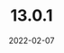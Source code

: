 ---
title: "13.0.1"
date: 2022-02-07
draft: true
layout: release
projects: ['llvm', 'clang', 'lld', 'clang-extra', 'libcxx', 'polly', 'flang']
---